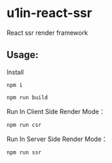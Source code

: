 # u1in-react-ssr

React ssr render framework

## Usage:

Install

```shell
npm i

npm run build
```

Run In Client Side Render Mode：

```shell
npm run csr
```

Run In Server Side Render Mode：

```shell
npm run ssr
```
